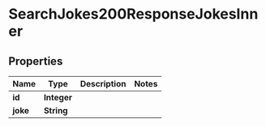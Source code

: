 

# SearchJokes200ResponseJokesInner


## Properties

| Name | Type | Description | Notes |
|------------ | ------------- | ------------- | -------------|
|**id** | **Integer** |  |  |
|**joke** | **String** |  |  |



